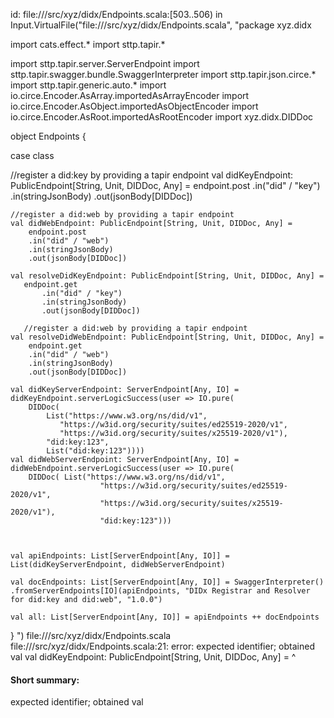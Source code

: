 id: file://<WORKSPACE>/src/xyz/didx/Endpoints.scala:[503..506) in Input.VirtualFile("file://<WORKSPACE>/src/xyz/didx/Endpoints.scala", "package xyz.didx

import cats.effect.*
import sttp.tapir.*

import sttp.tapir.server.ServerEndpoint
import sttp.tapir.swagger.bundle.SwaggerInterpreter
import sttp.tapir.json.circe.*
import sttp.tapir.generic.auto.* 
import io.circe.Encoder.AsArray.importedAsArrayEncoder
import io.circe.Encoder.AsObject.importedAsObjectEncoder
import io.circe.Encoder.AsRoot.importedAsRootEncoder
import xyz.didx.DIDDoc


object Endpoints {

   case class
    
  //register a did:key by providing a tapir endpoint
    val didKeyEndpoint: PublicEndpoint[String, Unit, DIDDoc, Any] = 
    endpoint.post
        .in("did" / "key")
        .in(stringJsonBody)
        .out(jsonBody[DIDDoc])

    //register a did:web by providing a tapir endpoint
    val didWebEndpoint: PublicEndpoint[String, Unit, DIDDoc, Any] =
        endpoint.post
        .in("did" / "web")
        .in(stringJsonBody)
        .out(jsonBody[DIDDoc])

    val resolveDidKeyEndpoint: PublicEndpoint[String, Unit, DIDDoc, Any] = 
       endpoint.get
           .in("did" / "key")
           .in(stringJsonBody)
           .out(jsonBody[DIDDoc])

       //register a did:web by providing a tapir endpoint
    val resolveDidWebEndpoint: PublicEndpoint[String, Unit, DIDDoc, Any] =
        endpoint.get
        .in("did" / "web")
        .in(stringJsonBody)
        .out(jsonBody[DIDDoc])

    val didKeyServerEndpoint: ServerEndpoint[Any, IO] = didKeyEndpoint.serverLogicSuccess(user => IO.pure(
        DIDDoc(
            List("https://www.w3.org/ns/did/v1",
               "https://w3id.org/security/suites/ed25519-2020/v1",
               "https://w3id.org/security/suites/x25519-2020/v1"),
            "did:key:123",
            List("did:key:123"))))
    val didWebServerEndpoint: ServerEndpoint[Any, IO] = didWebEndpoint.serverLogicSuccess(user => IO.pure(
        DIDDoc( List("https://www.w3.org/ns/did/v1",
                        "https://w3id.org/security/suites/ed25519-2020/v1",
                        "https://w3id.org/security/suites/x25519-2020/v1"),
                        "did:key:123")))



    val apiEndpoints: List[ServerEndpoint[Any, IO]] = List(didKeyServerEndpoint, didWebServerEndpoint)

    val docEndpoints: List[ServerEndpoint[Any, IO]] = SwaggerInterpreter()
    .fromServerEndpoints[IO](apiEndpoints, "DIDx Registrar and Resolver for did:key and did:web", "1.0.0")

    val all: List[ServerEndpoint[Any, IO]] = apiEndpoints ++ docEndpoints


}
")
file://<WORKSPACE>/src/xyz/didx/Endpoints.scala
file://<WORKSPACE>/src/xyz/didx/Endpoints.scala:21: error: expected identifier; obtained val
    val didKeyEndpoint: PublicEndpoint[String, Unit, DIDDoc, Any] = 
    ^
#### Short summary: 

expected identifier; obtained val